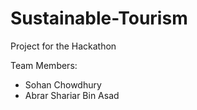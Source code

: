 # Sustainable-Tourism
Project for the Hackathon

Team Members:

 - Sohan Chowdhury
 - Abrar Shariar Bin Asad
